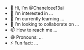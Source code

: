 - 👋 Hi, I’m @Chanelcee13ai
- 👀 I’m interested in ...
- 🌱 I’m currently learning ...
- 💞️ I’m looking to collaborate on ...
- 📫 How to reach me ...
- 😄 Pronouns: ...
- ⚡ Fun fact: ...

<!---
Chanelcee13ai/Chanelcee13ai is a ✨ special ✨ repository because its `README.md` (this file) appears on your GitHub profile.
You can click the Preview link to take a look at your changes.
--->
